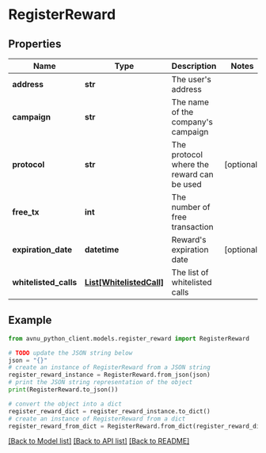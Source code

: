 # RegisterReward


## Properties

Name | Type | Description | Notes
------------ | ------------- | ------------- | -------------
**address** | **str** | The user&#39;s address | 
**campaign** | **str** | The name of the company&#39;s campaign | 
**protocol** | **str** | The protocol where the reward can be used | [optional] 
**free_tx** | **int** | The number of free transaction | 
**expiration_date** | **datetime** | Reward&#39;s expiration date | [optional] 
**whitelisted_calls** | [**List[WhitelistedCall]**](WhitelistedCall.md) | The list of whitelisted calls | 

## Example

```python
from avnu_python_client.models.register_reward import RegisterReward

# TODO update the JSON string below
json = "{}"
# create an instance of RegisterReward from a JSON string
register_reward_instance = RegisterReward.from_json(json)
# print the JSON string representation of the object
print(RegisterReward.to_json())

# convert the object into a dict
register_reward_dict = register_reward_instance.to_dict()
# create an instance of RegisterReward from a dict
register_reward_from_dict = RegisterReward.from_dict(register_reward_dict)
```
[[Back to Model list]](../README.md#documentation-for-models) [[Back to API list]](../README.md#documentation-for-api-endpoints) [[Back to README]](../README.md)


